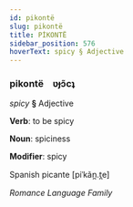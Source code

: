 ```yaml
---
id: pikontë
slug: pikontë
title: PİKONTË
sidebar_position: 576
hoverText: spicy § Adjective
---
```


### pikontë&emsp;<span kind="abugida">ʋɟɔ̃cʇ</span>

*spicy* **§** Adjective

**Verb**: to be spicy

**Noun**: spiciness

**Modifier**: spicy

Spanish picante [piˈkãn̪.t̪e]

*Romance Language Family*